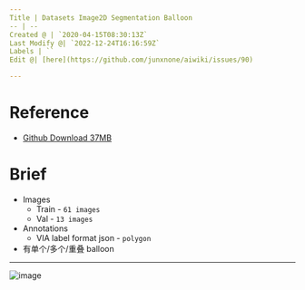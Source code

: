 ```yaml
---
Title | Datasets Image2D Segmentation Balloon
-- | --
Created @ | `2020-04-15T08:30:13Z`
Last Modify @| `2022-12-24T16:16:59Z`
Labels | ``
Edit @| [here](https://github.com/junxnone/aiwiki/issues/90)

---
```

# Reference
- [Github Download 37MB](https://github.com/matterport/Mask_RCNN/releases)

# Brief

- Images
  - Train - `61 images`
  - Val - `13 images`
- Annotations
  - VIA label format json - `polygon`
- 有单个/多个/重叠 balloon

---
![image](https://user-images.githubusercontent.com/2216970/79316202-99971b80-7f36-11ea-84d7-3f3f2d745f6c.png)

